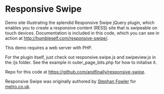 Responsive Swipe
================

Demo site illustrating the splendid Responsive Swipe jQuery plugin, which enables you to create a responsive content (RESS) site that is swipeable on touch devices. Documentation is included in this code, which you can see in action at <a href="http://humbleself.com/responsive-swipe/">http://humbleself.com/responsive-swipe/</a>.

This demo requires a web server with PHP.

For the plugin itself, just check out responsive.swipe.js and swipeview.js in the /js folder. See the example in outer_page_bits.php for how to initalise it.

Repo for this code at <a href="https://github.com/andfinally/responsive-swipe">https://github.com/andfinally/responsive-swipe</a>.

Responsive Swipe was originally authored by <a href="https://github.com/stephanfowler">Stephan Fowler</a> for <a href="http://metro.co.uk">metro.co.uk</a>.
